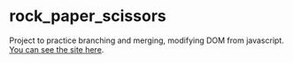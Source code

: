 # rock_paper_scissors
Project to practice branching and merging, modifying DOM from javascript. [You can see the site here](santimc.github.io/rock_paper_scissors).
